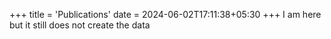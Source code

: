 +++
title = 'Publications'
date = 2024-06-02T17:11:38+05:30
+++
I am here but it still does not create the data